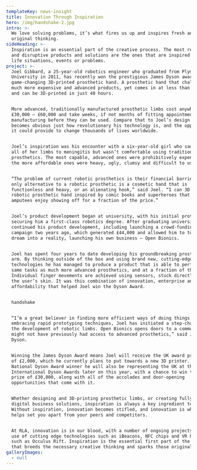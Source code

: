 ```yaml
---
templateKey: news-insight
title: Innovation Through Inspiration
hero: /img/handshake-2.jpg
intro: >-
  We love solving problems, it’s what fires us up and inspires fresh and
  original thinking.
sideHeading: >-
  Inspiration is an essential part of the creative process. The most relevant
  and disruptive products and solutions are the ones that are inspired by real
  life situations, events or problems.
project: >-
  Joel Gibbard, a 25-year-old robotics engineer who graduated from Plymouth
  University in 2011, has recently won the prestigious James Dyson award for his
  game-changing 3D-printed prosthetic hand. A prosthetic hand that challenges
  much more expensive and advanced products, yet comes in at less than £1000,
  and can be 3D-printed in just 40 hours.


  More advanced, traditionally manufactured prosthetic limbs cost anywhere from
  £30,000 – £60,000 and take weeks, if not months of fitting appointments and
  manufacturing before they can be used. Compare that to Joel’s design and it
  becomes obvious just how revolutionary his technology is, and the opportunity
  it could provide to change thousands of lives worldwide.


  Joel’s inspiration was his encounter with a six-year-old girl who sadly lost
  all of her limbs to meningitis but wasn’t comfortable using traditional
  prosthetics. The most capable, advanced ones were prohibitively expensive, and
  the more affordable ones were heavy, ugly, clumsy and difficult to use.


  “The problem of current robotic prosthetics is their financial barriers. The
  only alternative to a robotic prosthetic is a cosmetic hand that is
  functionless and heavy, or an alienating hook,” said Joel. “I can 3D print a
  robotic prosthetic hand inspired by comic books and superheroes that hand
  amputees enjoy showing off for a fraction of the price.”


  Joel’s product development began at university, with his initial prototype
  securing him a first-class robotics degree. After graduating university, Joel
  continued his product development, including launching a crowd-funding
  campaign two years ago, which generated £44,000 and allowed him to turn his
  dream into a reality, launching his own business – Open Bionics.


  Joel has spent four years to date developing his groundbreaking prosthetic
  arm. By thinking outside of the box and using brand new, cutting-edge
  technologies he has managed to produce a product that is able to perform the
  same tasks as much more advanced prosthetics, and at a fraction of the cost.
  Individual finger movements are achieved using sensors, stuck directly on to
  the user’s skin. It was this combination of innovation, enterprise and
  affordability that helped Joel win the Dyson Award.


  handshake


  “I’m a great believer in finding more efficient ways of doing things. By
  embracing rapid prototyping techniques, Joel has initiated a step-change in
  the development of robotic limbs. Open Bionics opens doors to a community that
  might not have previously had access to advanced prosthetics,” said James
  Dyson.


  Winning the James Dyson Award means Joel will receive the UK award prize fund
  of £2,000, which he currently plans to put towards a new 3D printer. As the UK
  National Dyson Award winner he will also be representing the UK at the
  International Dyson Awards later on this year, with a chance to win the main
  prize of £30,000, along with all of the accolades and door-opening
  opportunities that come with it.


  Whether designing and 3D-printing prosthetic limbs, or creating fully featured
  digital business solutions, inspiration is always a key ingredient to success.
  Without inspiration, innovation becomes stifled, and innovation is what really
  helps set you apart from your peers and competitors.


  At RLA, innovation is in our blood, with a number of ongoing projects making
  use of cutting edge technologies such as iBeacons, NFC chips and VR headsets
  such as Occulus Rift. Inspiration is the essential first part of the story
  that breeds the necessary creative thinking and sparks those original ideas.
galleryImages:
  - null
---
```


